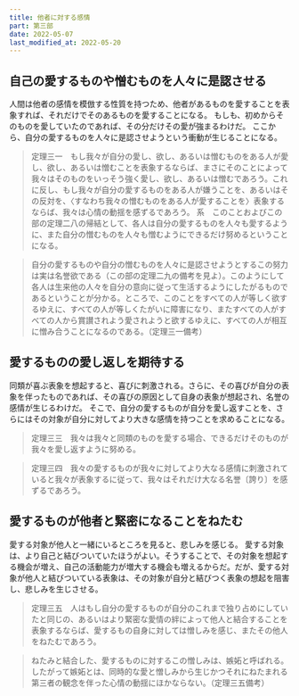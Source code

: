 ```yaml
---
title: 他者に対する感情
part: 第三部
date: 2022-05-07
last_modified_at: 2022-05-20
---
```


## 自己の愛するものや憎むものを人々に是認させる

人間は他者の感情を模倣する性質を持つため、他者があるものを愛することを表象すれば、それだけでそのあるものを愛することになる。
もしも、初めからそのものを愛していたのであれば、その分だけその愛が強まるわけだ。
ここから、自分の愛するものを人々に是認させようという衝動が生じることになる。

>定理三一　もし我々が自分の愛し、欲し、あるいは憎むものをある人が愛し、欲し、あるいは憎むことを表象するならば、まさにそのことによって我々はそのものをいっそう強く愛し、欲し、あるいは憎むであろう。これに反し、もし我々が自分の愛するものをある人が嫌うことを、あるいはその反対を、〈すなわち我々の憎むものをある人が愛することを〉表象するならば、我々は心情の動揺を感ずるであろう。
>系　このことおよびこの部の定理二八の帰結として、各人は自分の愛するものを人々も愛するように、また自分の憎むものを人々も憎むようにできるだけ努めるということになる。

>自分の愛するものや自分の憎むものを人々に是認させようとするこの努力は実は名誉欲である（この部の定理二九の備考を見よ）。このようにして各人は生来他の人々を自分の意向に従って生活するようにしたがるものであるということが分かる。ところで、このことをすべての人が等しく欲するゆえに、すべての人が等しくたがいに障害になり、またすべての人がすべての人から賞讃されよう愛されようと欲するゆえに、すべての人が相互に憎み合うことになるのである。（定理三一備考）

## 愛するものの愛し返しを期待する

同類が喜ぶ表象を想起すると、喜びに刺激される。さらに、その喜びが自分の表象を伴ったものであれば、その喜びの原因として自身の表象が想起され、名誉の感情が生じるわけだ。
そこで、自分の愛するものが自分を愛し返すことを、さらにはその対象が自分に対してより大きな感情を持つことを求めることになる。

>定理三三　我々は我々と同類のものを愛する場合、できるだけそのものが我々を愛し返すように努める。

>定理三四　我々の愛するものが我々に対してより大なる感情に刺激されていると我々が表象するに従って、我々はそれだけ大なる名誉〔誇り〕を感ずるであろう。

## 愛するものが他者と緊密になることをねたむ

愛する対象が他人と一緒にいるところを見ると、悲しみを感じる。
愛する対象は、より自己と結びついていたほうがよい。そうすることで、その対象を想起する機会が増え、自己の活動能力が増大する機会も増えるからだ。だが、愛する対象が他人と結びついている表象は、その対象が自分と結びつく表象の想起を阻害し、悲しみを生じさせる。

>定理三五　人はもし自分の愛するものが自分のこれまで独り占めにしていたと同じの、あるいはより緊密な愛情の絆によって他人と結合することを表象するならば、愛するもの自身に対しては憎しみを感じ、またその他人をねたむであろう。

>ねたみと結合した、愛するものに対するこの憎しみは、嫉妬と呼ばれる。したがって嫉妬とは、同時的な愛と憎しみから生じかつそれにねたまれる第三者の観念を伴った心情の動揺にほかならない。（定理三五備考）
